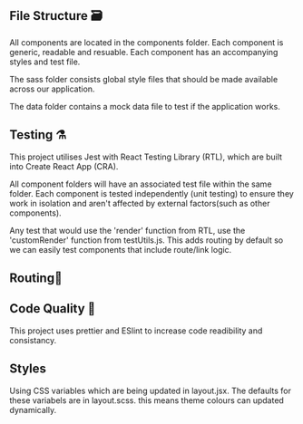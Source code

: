 ## File Structure 🗃

All components are located in the components folder. Each component is generic, readable and resuable. Each component has an accompanying styles and test file.

The sass folder consists global style files that should be made available across our application.

The data folder contains a mock data file to test if the application works.

## Testing ⚗️

This project utilises Jest with React Testing Library (RTL), which are built into Create React App (CRA).

All component folders will have an associated test file within the same folder. Each component is tested independently (unit testing) to ensure they work in isolation and aren't affected by external factors(such as other components).

Any test that would use the 'render' function from RTL, use the 'customRender' function from testUtils.js. This adds routing by default so we can easily test components that include route/link logic.

## Routing🚦

## Code Quality 🎨

This project uses prettier and ESlint to increase code readibility and consistancy.

## Styles

Using CSS variables which are being updated in layout.jsx. The defaults for these variabels are in layout.scss. this means theme colours can updated dynamically.
